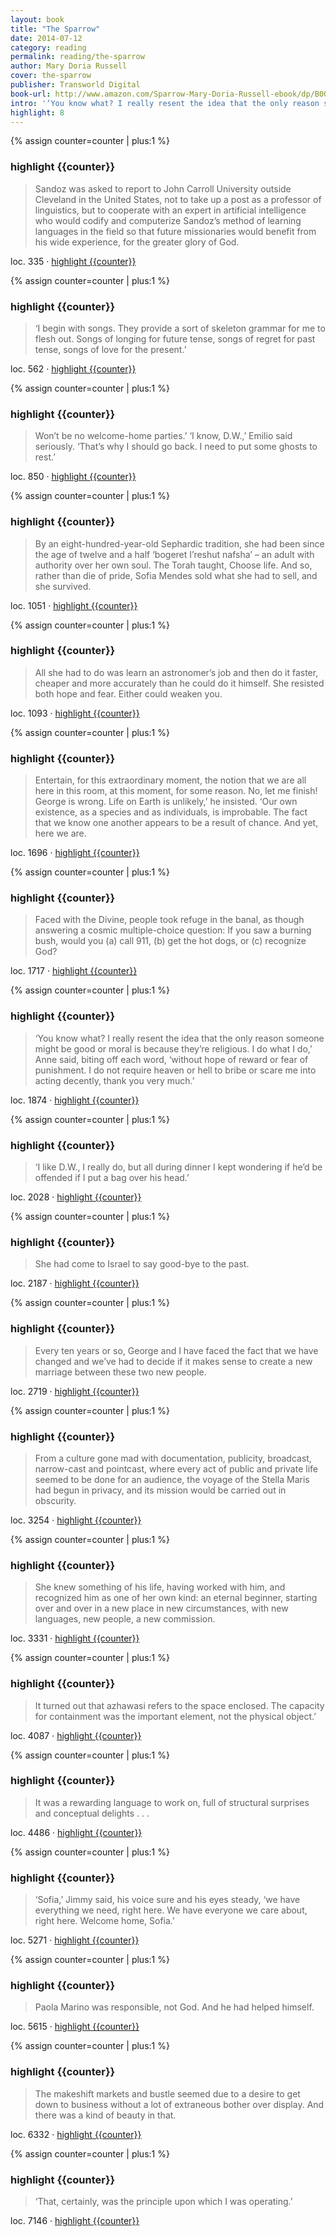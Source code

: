 ```yaml
---
layout: book
title: "The Sparrow"
date: 2014-07-12
category: reading
permalink: reading/the-sparrow
author: Mary Doria Russell
cover: the-sparrow
publisher: Transworld Digital
book-url: http://www.amazon.com/Sparrow-Mary-Doria-Russell-ebook/dp/B003ARUTLA/ref=tmm_kin_swatch_0
intro: '‘You know what? I really resent the idea that the only reason someone might be good or moral is because they’re religious. I do what I do,’ Anne said, biting off each word, ‘without hope of reward or fear of punishment. I do not require heaven or hell to bribe or scare me into acting decently, thank you very much.’'
highlight: 8
---
```


{% assign counter=counter | plus:1 %}
### highlight {{counter}}
>Sandoz was asked to report to John Carroll University outside Cleveland in the United States, not to take up a post as a professor of linguistics, but to cooperate with an expert in artificial intelligence who would codify and computerize Sandoz’s method of learning languages in the field so that future missionaries would benefit from his wide experience, for the greater glory of God.

loc. 335 &middot; [highlight {{counter}}](#highlight-{{counter}})

{% assign counter=counter | plus:1 %}
### highlight {{counter}}
>‘I begin with songs. They provide a sort of skeleton grammar for me to flesh out. Songs of longing for future tense, songs of regret for past tense, songs of love for the present.’

loc. 562 &middot; [highlight {{counter}}](#highlight-{{counter}})

{% assign counter=counter | plus:1 %}
### highlight {{counter}}
>Won’t be no welcome-home parties.’ ‘I know, D.W.,’ Emilio said seriously. ‘That’s why I should go back. I need to put some ghosts to rest.’

loc. 850 &middot; [highlight {{counter}}](#highlight-{{counter}})

{% assign counter=counter | plus:1 %}
### highlight {{counter}}
>By an eight-hundred-year-old Sephardic tradition, she had been since the age of twelve and a half ‘bogeret I’reshut nafsha’ – an adult with authority over her own soul. The Torah taught, Choose life. And so, rather than die of pride, Sofia Mendes sold what she had to sell, and she survived.

loc. 1051 &middot; [highlight {{counter}}](#highlight-{{counter}})

{% assign counter=counter | plus:1 %}
### highlight {{counter}}
>All she had to do was learn an astronomer’s job and then do it faster, cheaper and more accurately than he could do it himself. She resisted both hope and fear. Either could weaken you.

loc. 1093 &middot; [highlight {{counter}}](#highlight-{{counter}})

{% assign counter=counter | plus:1 %}
### highlight {{counter}}
>Entertain, for this extraordinary moment, the notion that we are all here in this room, at this moment, for some reason. No, let me finish! George is wrong. Life on Earth is unlikely,’ he insisted. ‘Our own existence, as a species and as individuals, is improbable. The fact that we know one another appears to be a result of chance. And yet, here we are.

loc. 1696 &middot; [highlight {{counter}}](#highlight-{{counter}})

{% assign counter=counter | plus:1 %}
### highlight {{counter}}
>Faced with the Divine, people took refuge in the banal, as though answering a cosmic multiple-choice question: If you saw a burning bush, would you (a) call 911, (b) get the hot dogs, or (c) recognize God?

loc. 1717 &middot; [highlight {{counter}}](#highlight-{{counter}})

{% assign counter=counter | plus:1 %}
### highlight {{counter}}
>‘You know what? I really resent the idea that the only reason someone might be good or moral is because they’re religious. I do what I do,’ Anne said, biting off each word, ‘without hope of reward or fear of punishment. I do not require heaven or hell to bribe or scare me into acting decently, thank you very much.’

loc. 1874 &middot; [highlight {{counter}}](#highlight-{{counter}})

{% assign counter=counter | plus:1 %}
### highlight {{counter}}
>‘I like D.W., I really do, but all during dinner I kept wondering if he’d be offended if I put a bag over his head.’

loc. 2028 &middot; [highlight {{counter}}](#highlight-{{counter}})

{% assign counter=counter | plus:1 %}
### highlight {{counter}}
>She had come to Israel to say good-bye to the past.

loc. 2187 &middot; [highlight {{counter}}](#highlight-{{counter}})

{% assign counter=counter | plus:1 %}
### highlight {{counter}}
>Every ten years or so, George and I have faced the fact that we have changed and we’ve had to decide if it makes sense to create a new marriage between these two new people.

loc. 2719 &middot; [highlight {{counter}}](#highlight-{{counter}})

{% assign counter=counter | plus:1 %}
### highlight {{counter}}
>From a culture gone mad with documentation, publicity, broadcast, narrow-cast and pointcast, where every act of public and private life seemed to be done for an audience, the voyage of the Stella Maris had begun in privacy, and its mission would be carried out in obscurity.

loc. 3254 &middot; [highlight {{counter}}](#highlight-{{counter}})

{% assign counter=counter | plus:1 %}
### highlight {{counter}}
>She knew something of his life, having worked with him, and recognized him as one of her own kind: an eternal beginner, starting over and over in a new place in new circumstances, with new languages, new people, a new commission.

loc. 3331 &middot; [highlight {{counter}}](#highlight-{{counter}})

{% assign counter=counter | plus:1 %}
### highlight {{counter}}
>It turned out that azhawasi refers to the space enclosed. The capacity for containment was the important element, not the physical object.’

loc. 4087 &middot; [highlight {{counter}}](#highlight-{{counter}})

{% assign counter=counter | plus:1 %}
### highlight {{counter}}
>It was a rewarding language to work on, full of structural surprises and conceptual delights . . .

loc. 4486 &middot; [highlight {{counter}}](#highlight-{{counter}})

{% assign counter=counter | plus:1 %}
### highlight {{counter}}
>‘Sofia,’ Jimmy said, his voice sure and his eyes steady, ‘we have everything we need, right here. We have everyone we care about, right here. Welcome home, Sofia.’

loc. 5271 &middot; [highlight {{counter}}](#highlight-{{counter}})

{% assign counter=counter | plus:1 %}
### highlight {{counter}}
>Paola Marino was responsible, not God. And he had helped himself.

loc. 5615 &middot; [highlight {{counter}}](#highlight-{{counter}})

{% assign counter=counter | plus:1 %}
### highlight {{counter}}
>The makeshift markets and bustle seemed due to a desire to get down to business without a lot of extraneous bother over display. And there was a kind of beauty in that.

loc. 6332 &middot; [highlight {{counter}}](#highlight-{{counter}})

{% assign counter=counter | plus:1 %}
### highlight {{counter}}
>‘That, certainly, was the principle upon which I was operating.’

loc. 7146 &middot; [highlight {{counter}}](#highlight-{{counter}})
